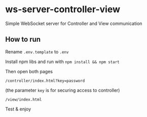 # ws-server-controller-view

Simple WebSocket server for Controller and View communication

## How to run

Rename `.env.template` to `.env`

Install npm libs and run with ```npm install && npm start```

Then open both pages

```/controller/index.html?key=password```

(the parameter `key` is for securing access to controller)

```/view/index.html```

Test & enjoy